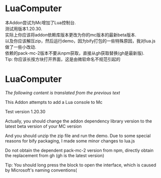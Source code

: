 # LuaComputer
本Addon尝试为Mc增加了Lua控制台.  
测试用版本1.20.30.  
实际上你应该将addon依赖库版本更改为你的mc版本的最新beta版本.  
以及你应该解压zip，然后运行demo，因为bify打包的一些特殊原因，我对lua.js做了一些小改动.  
依赖的pack-mc-2版本不要从npm获取，直接从gh获取替换(gh是最新版).  
Tip: 你应该长按方块打开界面，这是由微软命名不规范引起的

# LuaComputer
*The following content is translated from the previous text*

This Addon attempts to add a Lua console to Mc

Test version 1.20.30

Actually, you should change the addon dependency library version to the latest beta version of your MC version

And you should unzip the zip file and run the demo. Due to some special reasons for bify packaging, I made some minor changes to lua.js

Do not obtain the dependent pack-mc-2 version from npm, directly obtain the replacement from gh (gh is the latest version)

Tip: You should long press the block to open the interface, which is caused by Microsoft's naming conventions(